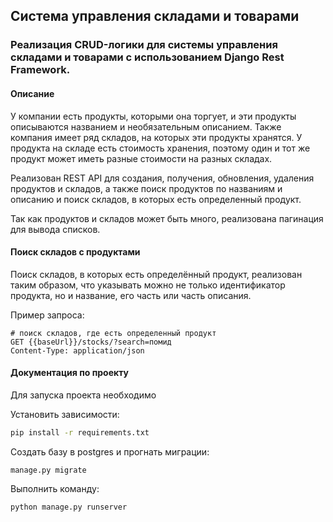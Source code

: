 ## Система управления складами и товарами

### Реализация CRUD-логики для системы управления складами и товарами с использованием Django Rest Framework.

#### Описание

У компании есть продукты, которыми она торгует, и эти продукты описываются названием и необязательным описанием. Также компания имеет ряд складов, на которых эти продукты хранятся. У продукта на складе есть стоимость хранения, поэтому один и тот же продукт может иметь разные стоимости на разных складах.

Реализован REST API для создания, получения, обновления, удаления продуктов и складов, а также поиск продуктов по названиям и описанию и поиск складов, в которых есть определенный продукт.

Так как продуктов и складов может быть много, реализована пагинация для вывода списков.

#### Поиск складов с продуктами

Поиск складов, в которых есть определённый продукт, реализован таким образом, что указывать можно не только идентификатор продукта, но и название, его часть или часть описания.

Пример запроса:

```
# поиск складов, где есть определенный продукт
GET {{baseUrl}}/stocks/?search=помид
Content-Type: application/json
```

#### Документация по проекту

Для запуска проекта необходимо

Установить зависимости:

```bash
pip install -r requirements.txt
```

Создать базу в postgres и прогнать миграции:

```base
manage.py migrate
```

Выполнить команду:

```bash
python manage.py runserver
```
